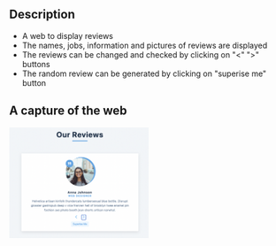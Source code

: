 ## Description

- A web to display reviews
- The names, jobs, information and pictures of reviews are displayed
- The reviews can be changed and checked by clicking on "<" ">" buttons
- The random review can be generated by clicking on "superise me" button

## A capture of the web
<img src="overview.png" width=50% height=50%>
